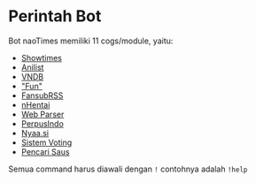 # Perintah Bot

Bot naoTimes memiliki 11 cogs/module, yaitu:
- [Showtimes](showtimes_cmd.md)
- [Anilist](anivn_cmd.md#anilist)
- [VNDB](anivn_cmd.md#vndb)
- ["Fun"](fun_cmd.md)
- [FansubRSS](fansubrss_cmd.md)
- [nHentai](nh_cmd.md)
- [Web Parser](parser_cmd.md)
- [PerpusIndo](perpusnyaa_cmd.md#perpusindo)
- [Nyaa.si](perpusnyaa_cmd.md#nyaa)
- [Sistem Voting](vote_cmd.md)
- [Pencari Saus](saus_cmd.md)

Semua command harus diawali dengan `!` contohnya adalah `!help`
